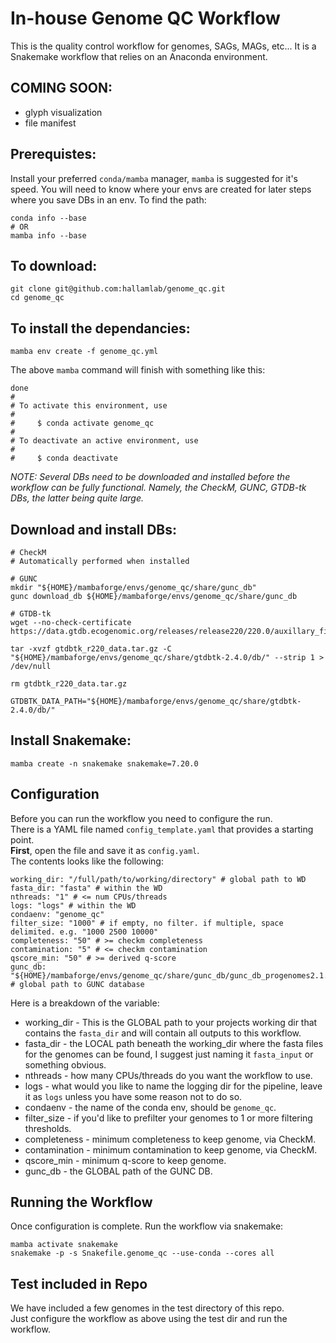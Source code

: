 # In-house Genome QC Workflow
This is the quality control workflow for genomes, SAGs, MAGs, etc...
It is a Snakemake workflow that relies on an Anaconda environment.

## COMING SOON:
- glyph visualization
- file manifest

## Prerequistes:
Install your preferred `conda/mamba` manager, `mamba` is suggested for it's speed.
You will need to know where your envs are created for later steps where you save DBs in an env.
To find the path:
```
conda info --base
# OR
mamba info --base
```

## To download:
```
git clone git@github.com:hallamlab/genome_qc.git
cd genome_qc
```

## To install the dependancies:
```
mamba env create -f genome_qc.yml
```

The above `mamba` command will finish with something like this:
```
done
#
# To activate this environment, use
#
#     $ conda activate genome_qc
#
# To deactivate an active environment, use
#
#     $ conda deactivate
```

*NOTE: Several DBs need to be downloaded and installed before the workflow can be fully functional.
Namely, the CheckM, GUNC, GTDB-tk DBs, the latter being quite large.*

## Download and install DBs:
```
# CheckM
# Automatically performed when installed

# GUNC
mkdir "${HOME}/mambaforge/envs/genome_qc/share/gunc_db"
gunc download_db ${HOME}/mambaforge/envs/genome_qc/share/gunc_db

# GTDB-tk
wget --no-check-certificate https://data.gtdb.ecogenomic.org/releases/release220/220.0/auxillary_files/gtdbtk_package/full_package/gtdbtk_r220_data.tar.gz

tar -xvzf gtdbtk_r220_data.tar.gz -C "${HOME}/mambaforge/envs/genome_qc/share/gtdbtk-2.4.0/db/" --strip 1 > /dev/null

rm gtdbtk_r220_data.tar.gz

GTDBTK_DATA_PATH="${HOME}/mambaforge/envs/genome_qc/share/gtdbtk-2.4.0/db/"

```

## Install Snakemake:
```
mamba create -n snakemake snakemake=7.20.0
```

## Configuration
Before you can run the workflow you need to configure the run.  
There is a YAML file named `config_template.yaml` that provides a starting point.  
**First**, open the file and save it as `config.yaml`.  
The contents looks like the following:
```
working_dir: "/full/path/to/working/directory" # global path to WD
fasta_dir: "fasta" # within the WD
nthreads: "1" # <= num CPUs/threads
logs: "logs" # within the WD
condaenv: "genome_qc"
filter_size: "1000" # if empty, no filter. if multiple, space delimited. e.g. "1000 2500 10000"
completeness: "50" # >= checkm completeness
contamination: "5" # <= checkm contamination
qscore_min: "50" # >= derived q-score
gunc_db: "${HOME}/mambaforge/envs/genome_qc/share/gunc_db/gunc_db_progenomes2.1.dmnd" # global path to GUNC database
```

Here is a breakdown of the variable:
- working_dir - This is the GLOBAL path to your projects working dir that contains the `fasta_dir` and will contain all outputs to this workflow.
- fasta_dir - the LOCAL path beneath the working_dir where the fasta files for the genomes can be found, I suggest just naming it `fasta_input` or something obvious.
- nthreads - how many CPUs/threads do you want the workflow to use.
- logs - what would you like to name the logging dir for the pipeline, leave it as `logs` unless you have some reason not to do so.
- condaenv - the name of the conda env, should be `genome_qc`.
- filter_size - if you'd like to prefilter your genomes to 1 or more filtering thresholds.
- completeness - minimum completeness to keep genome, via CheckM.
- contamination - minimum contamination to keep genome, via CheckM.
- qscore_min - minimum q-score to keep genome.
- gunc_db - the GLOBAL path of the GUNC DB.

## Running the Workflow
Once configuration is complete. Run the workflow via snakemake:
```
mamba activate snakemake
snakemake -p -s Snakefile.genome_qc --use-conda --cores all
```

## Test included in Repo
We have included a few genomes in the test directory of this repo.  
Just configure the workflow as above using the test dir and run the workflow.
